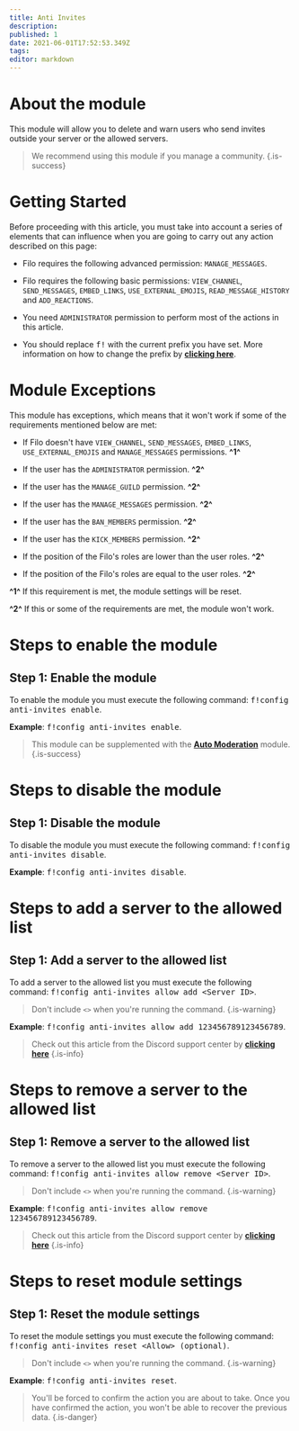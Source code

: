```yaml
---
title: Anti Invites
description:
published: 1
date: 2021-06-01T17:52:53.349Z
tags:
editor: markdown
---
```


# About the module

This module will allow you to delete and warn users who send invites outside your server or the allowed servers.

> We recommend using this module if you manage a community.
{.is-success}

# Getting Started

Before proceeding with this article, you must take into account a series of elements that can influence when you are going to carry out any action described on this page:

- Filo requires the following advanced permission: ``MANAGE_MESSAGES``.

- Filo requires the following basic permissions: ``VIEW_CHANNEL``, ``SEND_MESSAGES``, ``EMBED_LINKS``, ``USE_EXTERNAL_EMOJIS``, ``READ_MESSAGE_HISTORY`` and ``ADD_REACTIONS``.

- You need ``ADMINISTRATOR`` permission to perform most of the actions in this article.

- You should replace <kbd>f!</kbd> with the current prefix you have set. More information on how to change the prefix by **[clicking here](es/modules/prefix)**.

# Module Exceptions

This module has exceptions, which means that it won't work if some of the requirements mentioned below are met:

- If Filo doesn't have ``VIEW_CHANNEL``, ``SEND_MESSAGES``, ``EMBED_LINKS``, ``USE_EXTERNAL_EMOJIS`` and ``MANAGE_MESSAGES`` permissions. **^1^**

- If the user has the ``ADMINISTRATOR`` permission. **^2^**

- If the user has the ``MANAGE_GUILD`` permission. **^2^**

- If the user has the ``MANAGE_MESSAGES`` permission. **^2^**

- If the user has the ``BAN_MEMBERS`` permission. **^2^**

- If the user has the ``KICK_MEMBERS`` permission. **^2^**

- If the position of the Filo's roles are lower than the user roles. **^2^**

- If the position of the Filo's roles are equal to the user roles. **^2^**

**^1^** If this requirement is met, the module settings will be reset.

**^2^** If this or some of the requirements are met, the module won't work.

# Steps to enable the module

## **Step 1**: Enable the module

To enable the module you must execute the following command: <kbd>f!config anti-invites enable</kbd>.

**Example**: <kbd>f!config anti-invites enable</kbd>.

> This module can be supplemented with the **[Auto Moderation](/es/modules/auto-moderation)** module.
{.is-success}

# Steps to disable the module

## **Step 1**: Disable the module

To disable the module you must execute the following command: <kbd>f!config anti-invites disable</kbd>.

**Example**: <kbd>f!config anti-invites disable</kbd>.

# Steps to add a server to the allowed list

## **Step 1**: Add a server to the allowed list

To add a server to the allowed list you must execute the following command: <kbd>f!config anti-invites allow add \<Server ID></kbd>.

> Don't include ``<>`` when you're running the command.
{.is-warning}

**Example**: <kbd>f!config anti-invites allow add 123456789123456789</kbd>.

> Check out this article from the Discord support center by **[clicking here](https://support.discord.com/hc/en-us/articles/206346498)**
{.is-info}

# Steps to remove a server to the allowed list

## **Step 1**: Remove a server to the allowed list

To remove a server to the allowed list you must execute the following command: <kbd>f!config anti-invites allow remove \<Server ID></kbd>.

> Don't include ``<>`` when you're running the command.
{.is-warning}

**Example**: <kbd>f!config anti-invites allow remove 123456789123456789</kbd>.

> Check out this article from the Discord support center by **[clicking here](https://support.discord.com/hc/en-us/articles/206346498)**
{.is-info}

# Steps to reset module settings

## **Step 1**: Reset the module settings

To reset the module settings you must execute the following command: <kbd>f!config anti-invites reset \<Allow> (optional)</kbd>.

> Don't include ``<>`` when you're running the command.
{.is-warning}

**Example**: <kbd>f!config anti-invites reset</kbd>.

> You'll be forced to confirm the action you are about to take. Once you have confirmed the action, you won't be able to recover the previous data.
{.is-danger}
